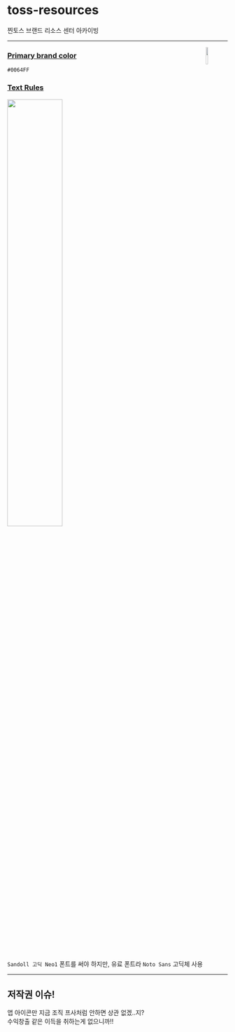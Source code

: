 # toss-resources

찐토스 브랜드 리소스 센터 아카이빙

---

<img src="https://user-images.githubusercontent.com/40740128/149644842-364e6be4-2cfd-49e3-a97b-969b209e50fc.png" width="10%" align="right" />

### [Primary brand color](https://brand.toss.im/color)

`#0064FF`

### [Text Rules](https://brand.toss.im/textrules)

<img src="https://user-images.githubusercontent.com/40740128/149644817-3dce914a-8746-4e51-80d9-9c4affb5c772.png" width="50%" />

`Sandoll 고딕 Neo1` 폰트를 써야 하지만, 유료 폰트라 `Noto Sans` 고딕체 사용

---

## 저작권 이슈!

앱 아이콘만 지금 조직 프사처럼 안하면 상관 없겠..지?<br/>수익창출 같은 이득을 취하는게 없으니까!!
